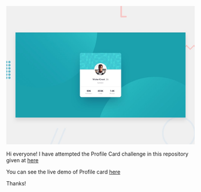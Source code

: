 ![Design preview for the Profile card component coding challenge](./design/desktop-preview.jpg)

Hi everyone!
I have attempted the Profile Card challenge in this repository given at [here](https://www.frontendmentor.io/challenges/profile-card-component-cfArpWshJ)

You can see the live demo of Profile card [here](https://ijyotimaurya150.github.io/Profile-Card/)

Thanks!